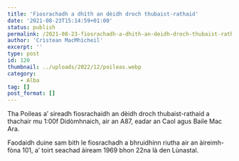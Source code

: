 ```yaml
---
title: 'Fiosrachadh a dhìth an dèidh droch thubaist-rathaid'
date: '2021-08-23T15:14:59+01:00'
status: publish
permalink: /2021-08-23-fiosrachadh-a-dhith-an-deidh-droch-thubaist-rathaid
author: 'Crìstean MacMhìcheil'
excerpt: ''
type: post
id: 120
thumbnail: ../uploads/2022/12/poileas.webp
category:
    - Alba
tag: []
post_format: []
---
```

Tha Poileas a’ sireadh fiosrachaidh an dèidh droch thubaist-rathaid a thachair mu 1:00f Didòmhnaich, air an A87, eadar an Caol agus Baile Mac Ara.

Faodaidh duine sam bith le fiosrachadh a bhruidhinn riutha air an àireimh-fòna 101, a’ toirt seachad àiream 1969 bhon 22na là den Lùnastal.